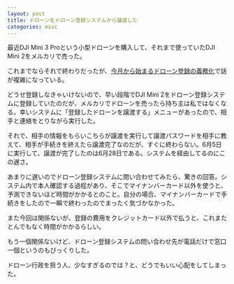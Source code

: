 ```yaml
---
layout: post
title: ドローンをドローン登録システムから譲渡した
categories: misc
---
```


最近DJI Mini 3 Proという小型ドローンを購入して、それまで使っていたDJI Mini 2をメルカリで売った。

これまでならそれで終わりだったが、[今月から始まるドローン登録の義務化](https://www.mlit.go.jp/koku/drone/)で話が複雑になっている。

どうせ登録しなきゃいけないので、早い段階でDJI Mini 2をドローン登録システムに登録していたのだが、メルカリでドローンを売ったら持ち主は私ではなくなる。幸いシステムに「登録したドローンを譲渡する」メニューがあったので、相手と連絡をとりながら実行した。

それで、相手の情報をもらいこちらが譲渡を実行して譲渡パスワードを相手に教えて、相手が手続きを終えたら譲渡完了なのだが、すぐに終わらない。6月5日に実行して、譲渡が完了したのは6月28日である。システムを経由してるのにこの遅さ。

あまりに遅いのでドローン登録システムに問い合わせてみたら、驚きの回答。システム内で本人確認する過程があり、そこでマイナンバーカード以外を使うと、予測できないほど時間がかかるとのこと。自分の場合、マイナンバーカードで手続きをしたので一瞬で終わったのでまったく気づかなかった。

また今回は関係ないが、登録の費用をクレジットカード以外で払うと、これまたとんでもなく時間がかかるらしい。

もう一個関係ないけど、ドローン登録システムの問い合わせ先が電話だけで窓口一個というのもびっくりした。

ドローン行政を担う人、少なすぎるのでは？と、どうでもいい心配をしてしまった。